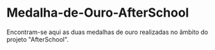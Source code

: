 # Medalha-de-Ouro-AfterSchool
Encontram-se aqui as duas medalhas de ouro realizadas no âmbito do projeto "AfterSchool".

